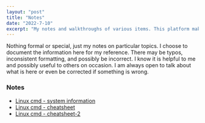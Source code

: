```yaml
---
layout: "post"
title: "Notes"
date: "2022-7-10"
excerpt: "My notes and walkthroughs of various items. This platform makes it much easier for me to recall and reference my previous efforts"
---
```

Nothing formal or special, just my notes on particular topics. I choose to document the information here for my reference.  There may be typos, inconsistent formatting, and possibly be incorrect.  I know it is helpful to me and possibly useful to others on occasion. I am always open to talk about what is here or even be corrected if something is wrong.

### Notes
- [Linux cmd - system information](https://raven2six.github.io/notes/Linux-cmd-system-info.markdown)
- [Linux cmd - cheatsheet](https://raven2six.github.io/notes/Linux-cmd-cheatsheet.markdown)
- [Linux cmd - cheatsheet-2](https://github.com/Raven2Six/Raven2Six.github.io/blob/master/notes/Linux-cmd-cheatsheet-2.markdown)
